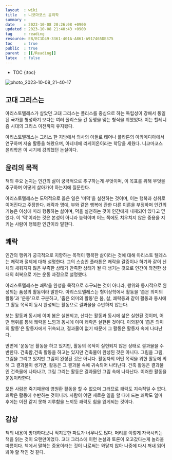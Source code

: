 ```yaml
---
layout  : wiki
title   : 니코마코스 윤리학
summary : 
date    : 2023-10-08 20:26:08 +0900
updated : 2023-10-08 21:40:43 +0900
tag     : reading 
resource: EB/EC1D49-3361-401A-A861-A917465DE375
toc     : true
public  : true
parent  : [[/Reading]]
latex   : false
---
```

* TOC
{:toc}

![photo_2023-10-08_21-40-17](https://github.com/Voyager003/Voyager003.github.io/assets/85725033/4bcc5f0d-5684-4c7f-a867-005de74bd4bd)

## 고대 그리스는

아리스토텔레스가 살았던 고대 그리스는 폴리스를 중심으로 하는 독립성이 강해서 통일된 국가를 형성하기 보다는 여러 폴리스들 간 동맹을 맺는 형식을 취했었다. 이는 헬레니즘 시대의 그리스 이전까지 유지됐다. 

아리스토텔레스는 그리스 한 지방에서 의사의 아들로 태어나 플라톤의 아카메디아에서 연구하며 저술 활동을 해왔으며, 아테네에 리케이온이라는 학당을 세웠다. 니코마코스 윤리학은 이 시기에 강의했던 논설이다.

## 윤리의 목적

책의 주요 논지는 인간의 삶이 궁극적으로 추구하는게 무엇이며, 이 목표를 위해 무엇을 추구하며 어떻게 살아가야 하는지에 질문한다.

아리스토텔레스는 도덕적으로 옳은 일은 '미덕'을 실천하는 것이며, 이는 행복과 성취로 이어진다고 주장한다. 쾌락과 명예, 부와 같은 행복에 관한 다른 이론을 부정하며 인간의 기능은 이성에 따라 행동하는 삶이며, 덕을 실천하는 것이 인간에게 내재되어 있다고 믿었다.
이 '덕'이라는 것은 본성이 아니라 능력이며 어느 쪽에도 치우치지 않은 중용을 지키는 사람이 행복한 인간이라 말한다.

## 쾌락

인간의 행위가 궁극적으로 지향하는 목적이 행복한 삶이라는 것에 대해 아리스토 텔레스는 쾌락과 절제에 대해 설명한다. 그의 스승인 플라톤은 쾌락을 갈증이나 허기와 같이 신체의 채워지지 않은 부족한 상태가 만족한 상태가 될 때 생기는 것으로 인간이 와전한 상태의 회복으로 가는 운동 과정으로 설명했다. 

아리스토텔레스는 쾌락을 완성을 목적으로 추구되는 것이 아니라, 행위와 동시적으로 완성되는 품성의 활동이라 말한다. 아리스토텔레스는 형이상학에서 활동을 '좁은 의미의 활동'과 '운동'으로 구분하고, '좁은 의미의 활동'은 봄, 삶, 쾌락등과 같이 활동과 동시에 그 활동 목적이 동시 완성되는 활동으로 결과물을 수반하지 않는다.

보는 활동과 동시에 이미 봄은 실현되고, 산다는 활동과 동시에 삶은 실현된 것이며, 어떤 행위를 통해 쾌락을 느낌과 동시에 이미 쾌락은 실현된 것이다. 이와같이 '좁은 의미의 활동'은 활동자에게 귀속되고, 결과물이 없기 때문에 그 활동은 활동자 속에 나타난다. 

반면에 '운동'은 활동을 하고 있지만, 활동의 목적이 실현되지 않은 상태로  결과물을 수반한다. 건축함,건축 활동을 하고는 있지만 건축물이 완성된 것은 아니다. 그림을 그림, 그림을 그리고 있지만 그림이 완성된 것은 아니다. 활동자의 어떤 목적을 위한 활동에 의해 그 결과물이 생기면, 활동은 그 결과물 속에 귀속되어 나타난다. 건축 활동은 결과물인 건축물에 나타나고, 그림 그리는 활동은 결과물인 그림 속에 나타난다. 이러한 활동을 운동이라한다.

모든 사람은 죽기때문에 영원환 활동을 할 수 없으며 그러므로 쾌락도 지속적일 수 없다. 쾌락은 활동에 수반하는 것이니까. 사람이 어떤 새로운 일을 할 때에 드는 쾌락도 얼마 후에는 이전 같지 못해 지루함을 느끼듯 쾌락도 힘을 잃게되는 것이다.

## 감상

책의 내용이 방대하다보니 적지못한 파트가 너무나도 많다. 머리를 이렇게 자극시키는 책을 읽는 것이 오랜만이었다. 고대 그리스에 이런 논설과 토론이 오고갔다는게 놀라울 따름이다. 책에서 말하는 중용이라는 것이 나로써는 와닿지 않아 나중에 다시 꺼내 읽어봐야 할 책인 것 같다.

